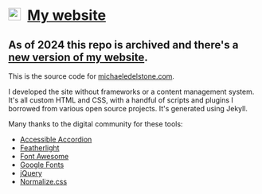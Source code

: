 # [<img src="/favicon.ico" width="25px" />](https://michaeledelstone.com) &nbsp;[My website](https://michaeledelstone.com)

## As of 2024 this repo is archived and there's a [new version of my website](https://github.com/edelstone/my-website-2).

This is the source code for [michaeledelstone.com](https://michaeledelstone.com).

I developed the site without frameworks or a content management system. It's all custom HTML and CSS, with a handful of scripts and plugins I borrowed from various open source projects. It's generated using Jekyll.

Many thanks to the digital community for these tools:

* [Accessible Accordion](https://a11y.nicolas-hoffmann.net/accordion/)
* [Featherlight](https://noelboss.github.io/featherlight/)
* [Font Awesome](https://fontawesome.com/)
* [Google Fonts](https://fonts.google.com/)
* [jQuery](https://jquery.com/)
* [Normalize.css](https://necolas.github.io/normalize.css/)